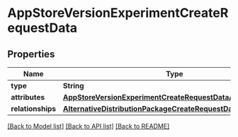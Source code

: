 # AppStoreVersionExperimentCreateRequestData

## Properties
Name | Type | Description | Notes
------------ | ------------- | ------------- | -------------
**type** | **String** |  | 
**attributes** | [**AppStoreVersionExperimentCreateRequestDataAttributes**](AppStoreVersionExperimentCreateRequestDataAttributes.md) |  | 
**relationships** | [**AlternativeDistributionPackageCreateRequestDataRelationships**](AlternativeDistributionPackageCreateRequestDataRelationships.md) |  | 

[[Back to Model list]](../README.md#documentation-for-models) [[Back to API list]](../README.md#documentation-for-api-endpoints) [[Back to README]](../README.md)


